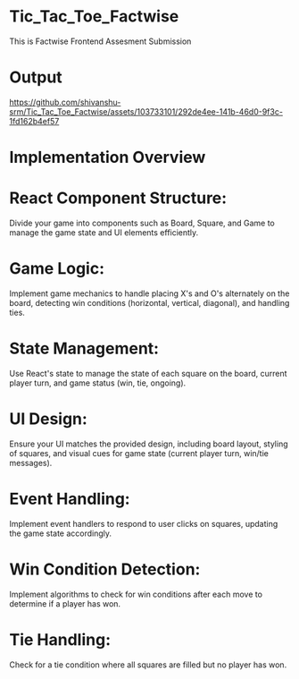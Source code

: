 # Tic_Tac_Toe_Factwise
This is Factwise Frontend Assesment Submission

# Output

https://github.com/shivanshu-srm/Tic_Tac_Toe_Factwise/assets/103733101/292de4ee-141b-46d0-9f3c-1fd162b4ef57

# Implementation Overview

# React Component Structure:  
Divide your game into components such as Board, Square, and Game to manage the game state and UI elements efficiently.

# Game Logic: 
Implement game mechanics to handle placing X's and O's alternately on the board, detecting win conditions (horizontal, vertical, diagonal), and handling ties.

# State Management:
Use React's state to manage the state of each square on the board, current player turn, and game status (win, tie, ongoing).

# UI Design:
Ensure your UI matches the provided design, including board layout, styling of squares, and visual cues for game state (current player turn, win/tie messages).

# Event Handling: 
Implement event handlers to respond to user clicks on squares, updating the game state accordingly.

# Win Condition Detection: 
Implement algorithms to check for win conditions after each move to determine if a player has won.

# Tie Handling:
Check for a tie condition where all squares are filled but no player has won.
